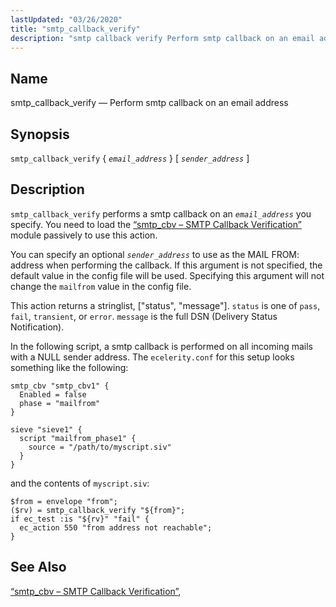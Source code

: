 ```yaml
---
lastUpdated: "03/26/2020"
title: "smtp_callback_verify"
description: "smtp callback verify Perform smtp callback on an email address smtp callback verify email address sender address smtp callback verify performs a smtp callback on an email address you specify You need to load the Section 14 67 smtp cbv SMTP Callback Verification module passively to use this action You..."
---
```


<a name="sieve.ref.smtp_callback_verify"></a> 
## Name

smtp_callback_verify — Perform smtp callback on an email address

## Synopsis

`smtp_callback_verify` { *`email_address`* } [ *`sender_address`* ]

<a name="idp31188560"></a> 
## Description

`smtp_callback_verify` performs a smtp callback on an *`email_address`* you specify. You need to load the [“smtp_cbv – SMTP Callback Verification”](/momentum/3/3-reference/3-reference-modules-smtp-cbv) module passively to use this action.

You can specify an optional *`sender_address`* to use as the MAIL FROM: address when performing the callback. If this argument is not specified, the default value in the config file will be used. Specifying this argument will not change the `mailfrom` value in the config file.

This action returns a stringlist, ["status", "message"]. `status` is one of `pass`, `fail`, `transient`, or `error`. `message` is the full DSN (Delivery Status Notification).

<a name="example.smtp_callback_verify"></a> 


In the following script, a smtp callback is performed on all incoming mails with a NULL sender address. The `ecelerity.conf` for this setup looks something like the following:

```
smtp_cbv "smtp_cbv1" {
  Enabled = false
  phase = "mailfrom"
}

sieve "sieve1" {
  script "mailfrom_phase1" {
    source = "/path/to/myscript.siv"
  }
}
```

and the contents of `myscript.siv`:

```
$from = envelope "from";
($rv) = smtp_callback_verify "${from}";
if ec_test :is "${rv}" "fail" {
  ec_action 550 "from address not reachable";
}
```

<a name="idp31202224"></a> 
## See Also

[“smtp_cbv – SMTP Callback Verification”](/momentum/3/3-reference/3-reference-modules-smtp-cbv),